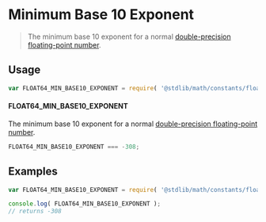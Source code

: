 Minimum Base 10 Exponent
===

> The minimum base 10 exponent for a normal [double-precision floating-point number][ieee754].

<!-- <usage> -->

## Usage

``` javascript
var FLOAT64_MIN_BASE10_EXPONENT = require( '@stdlib/math/constants/float64-min-base10-exponent' );
```

#### FLOAT64_MIN_BASE10_EXPONENT

The minimum base 10 exponent for a normal [double-precision floating-point number][ieee754].

``` javascript
FLOAT64_MIN_BASE10_EXPONENT === -308;
```

<!-- </usage> -->


<!-- <examples> -->

## Examples

``` javascript
var FLOAT64_MIN_BASE10_EXPONENT = require( '@stdlib/math/constants/float64-min-base10-exponent' );

console.log( FLOAT64_MIN_BASE10_EXPONENT );
// returns -308
```

<!-- </examples> -->


<!-- <links> -->

[ieee754]: https://en.wikipedia.org/wiki/IEEE_754-1985

<!-- </links> -->
